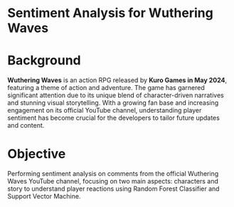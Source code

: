 # Sentiment Analysis for Wuthering Waves

# Background 
**Wuthering Waves** is an action RPG released by **Kuro Games in May 2024**, featuring a theme of action and adventure. The game 
has garnered significant attention due to its unique blend of character-driven narratives and stunning visual storytelling. With 
a growing fan base and increasing engagement on its official YouTube channel, understanding player sentiment has become crucial 
for the developers to tailor future updates and content.

# Objective
Performing sentiment analysis on comments from the official Wuthering Waves YouTube channel, focusing on two main 
aspects: characters and story to understand player reactions using Random Forest Classifier and Support Vector Machine.
 



